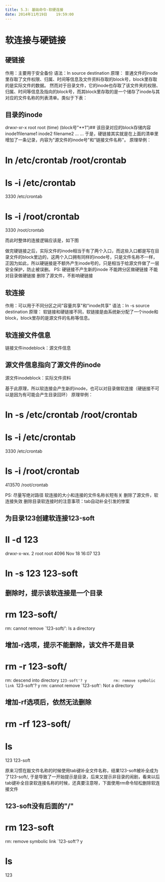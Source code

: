 ```yaml
---
title: 5.3: 基础命令-软硬连接
date: 2014年11月19日	 19:59:00
---
```

软连接与硬链接
========================================
## 硬链接
作用：主要用于安全备份
语法：ln source destination
原理：
普通文件的inode里存取了文件权限、归属、时间等信息及文件资料存取的block号，block里存取的是实际文件的数据。
然而对于目录文件，它的inode也存取了该文件夹的权限、归属、时间等信息及指向的block号，而其block里存取的是一个储存了inode与其对应的文件名称的列表清单。类似于下表：
## 目录的inode
drwxr-xr-x root root (time) (block号"**1")## 该目录对应的block存储内容
inode1filename1inode2filename2......于是，硬链接其实就是在上面的清单里增加了一条记录，内容为"源文件的inode号"和"链接文件名称"。
原理举例：
# ln /etc/crontab /root/crontab
# ls -i /etc/crontab
3330 /etc/crontab
# ls -i /root/crontab
3330 /root/crontab
 
而此时整体的连接逻辑应该是，如下图

 
做完硬链接之后，实际文件的inode相当于有了两个入口，而这些入口都是写在目录文件的block里边的，这两个入口拥有同样的inode号，只是文件名称不一样，正因为如此，所以硬链接是不额外产生inode号的，只是相当于给源文件做了一层安全保护，防止被误删。
PS:
硬链接不产生新的inode
不能跨分区做硬链接
不能对目录做硬链接
删除了源文件，不影响硬链接
 
 
## 软连接
作用：可以用于不同分区之间"容量共享"和"inode共享"
语法：ln -s source destination
原理：
软链接和硬链接不同，软链接是由系统新分配了一个inode和block，block里存的是源文件的名称等信息。
## 软连接文件信息
链接文件inodeblock：源文件信息## 源文件信息指向了源文件的inode
源文件inodeblock：实际文件资料 
基于此原理，所以软连接会产生新的inode，也可以对目录做软连接（硬链接不可以是因为有可能会产生目录回环）
原理举例：
# ln -s /etc/crontab /root/crontab
# ls -i /etc/crontab
3330 /etc/crontab
# ls -i /root/crontab
413570 /root/crontab
 

 
PS:
尽量写绝对路径
软连接的大小和连接的文件名称长短有关
删除了源文件，软连接失效 
删除目录软连接时的注意事项：tab自动补全引发的惨案
 
## 为目录123创建软连接123-soft
# ll -d 123
drwxr-x-wx. 2 root root 4096 Nov 18 16:07 123
# ln -s 123 123-soft
## 删除时，提示该软连接是一个目录
# rm 123-soft/ 
rm: cannot remove `123-soft/': Is a directory
## 增加-r选项，提示不能删除，该文件不是目录
# rm -r 123-soft/ 
rm: descend into directory `123-soft'? y           
rm: remove symbolic link `123-soft'? y
rm: cannot remove `123-soft': Not a directory
## 增加-rf选项后，依然无法删除
# rm -rf 123-soft/
# ls
123  123-soft
 
原来习惯在敲文件名称的时候使用tab键补全文件名称，结果123-soft被补全成为了123-soft/,
于是导致了一开始提示是目录，后来又提示非目录的闹剧，看来以后tab键补全目录软连接名称的时候，还真要注意呀，下面使用rm命令轻松删除软连接文件
 
## 123-soft没有后面的"/"
# rm 123-soft
rm: remove symbolic link `123-soft'? y
# ls
123 
